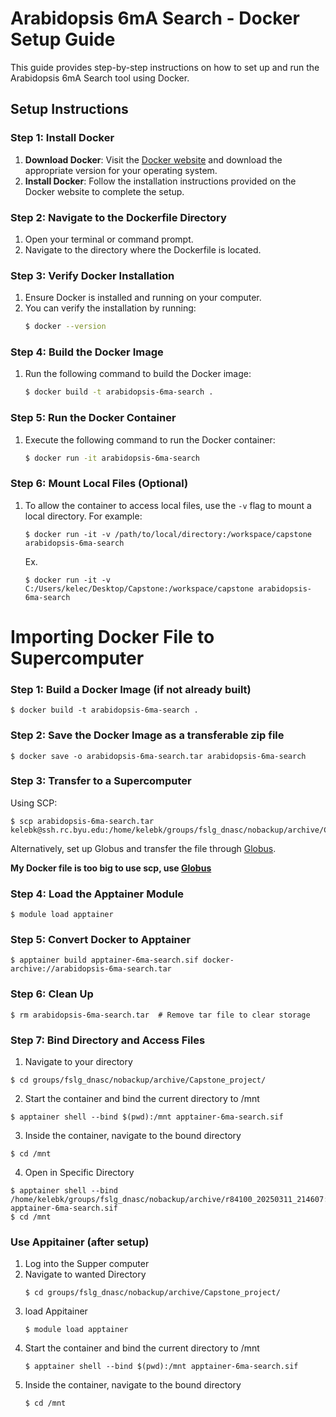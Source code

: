 # Arabidopsis 6mA Search - Docker Setup Guide

This guide provides step-by-step instructions on how to set up and run the Arabidopsis 6mA Search tool using Docker.

## Setup Instructions

### Step 1: Install Docker
1. **Download Docker**: Visit the [Docker website](https://www.docker.com/products/docker-desktop/) and download the appropriate version for your operating system.
2. **Install Docker**: Follow the installation instructions provided on the Docker website to complete the setup.

### Step 2: Navigate to the Dockerfile Directory
1. Open your terminal or command prompt.
2. Navigate to the directory where the Dockerfile is located.

### Step 3: Verify Docker Installation
1. Ensure Docker is installed and running on your computer.
2. You can verify the installation by running:
   ```bash
   $ docker --version

### Step 4: Build the Docker Image
1. Run the following command to build the Docker image:
   ```bash
   $ docker build -t arabidopsis-6ma-search .

### Step 5: Run the Docker Container
1. Execute the following command to run the Docker container:
   ```bash
   $ docker run -it arabidopsis-6ma-search

### Step 6: Mount Local Files (Optional)
1. To allow the container to access local files, use the `-v` flag to mount a local directory. For example:
   ```
   $ docker run -it -v /path/to/local/directory:/workspace/capstone arabidopsis-6ma-search
   ```
   Ex.
   ```
   $ docker run -it -v C:/Users/kelec/Desktop/Capstone:/workspace/capstone arabidopsis-6ma-search
   ```

# Importing Docker File to Supercomputer
### Step 1: Build a Docker Image (if not already built)
```
$ docker build -t arabidopsis-6ma-search .
```

### Step 2: Save the Docker Image as a transferable zip file
```
$ docker save -o arabidopsis-6ma-search.tar arabidopsis-6ma-search
```

### Step 3: Transfer to a Supercomputer
Using SCP:
```
$ scp arabidopsis-6ma-search.tar kelebk@ssh.rc.byu.edu:/home/kelebk/groups/fslg_dnasc/nobackup/archive/Capstone_project/
```

Alternatively, set up Globus and transfer the file through [Globus](https://rc.byu.edu/wiki/index.php?page=Globus).

**My Docker file is too big to use scp, use [Globus](https://rc.byu.edu/wiki/index.php?page=Globus)**

### Step 4: Load the Apptainer Module
```
$ module load apptainer
```

### Step 5: Convert Docker to Apptainer
```
$ apptainer build apptainer-6ma-search.sif docker-archive://arabidopsis-6ma-search.tar
```

### Step 6: Clean Up
```
$ rm arabidopsis-6ma-search.tar  # Remove tar file to clear storage
```

### Step 7: Bind Directory and Access Files
1. Navigate to your directory
```
$ cd groups/fslg_dnasc/nobackup/archive/Capstone_project/
```
2. Start the container and bind the current directory to /mnt
```
$ apptainer shell --bind $(pwd):/mnt apptainer-6ma-search.sif
```
3. Inside the container, navigate to the bound directory
```
$ cd /mnt
```

4. Open in Specific Directory
```
$ apptainer shell --bind /home/kelebk/groups/fslg_dnasc/nobackup/archive/r84100_20250311_214607:/mnt apptainer-6ma-search.sif
$ cd /mnt
```

### Use Appitainer (after setup)
1. Log into the Supper computer
2. Navigate to wanted Directory
   ```
   $ cd groups/fslg_dnasc/nobackup/archive/Capstone_project/
   ```
3. load Appitainer
   ```
   $ module load apptainer
   ```
4. Start the container and bind the current directory to /mnt
   ```
   $ apptainer shell --bind $(pwd):/mnt apptainer-6ma-search.sif
   ```
5. Inside the container, navigate to the bound directory
   ```
   $ cd /mnt
   ```
